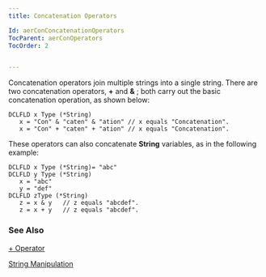 ```yaml
---
title: Concatenation Operators

Id: aerConConcatenationOperators
TocParent: aerConOperators
TocOrder: 2


---
```


Concatenation operators join multiple strings into a single string. There are two concatenation operators, **+** and **&** ; both carry out the basic concatenation operation, as shown below: 

```
DCLFLD x Type (*String) 
   x = "Con" & "caten" & "ation" // x equals "Concatenation". 
   x = "Con" + "caten" + "ation" // x equals "Concatenation".
```

These operators can also concatenate **String** variables, as in the following example: 

```
DCLFLD x Type (*String)= "abc" 
DCLFLD y Type (*String)
   x = "abc"
   y = "def"  
DCLFLD zType (*String)
   z = x & y   // z equals "abcdef".
   z = x + y   // z equals "abcdef".
```

### See Also
[+ Operator](Plus_Operator.html)

[String Manipulation](ecrConManipulatingStrings.html) 
